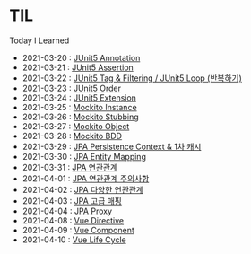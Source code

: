 # TIL
Today I Learned

* 2021-03-20 : [JUnit5 Annotation](Junit5/2021-03-20.md) <br>
* 2021-03-21 : [JUnit5 Assertion](Junit5/2021-03-21.md) <br>
* 2021-03-22 : [JUnit5 Tag & Filtering / JUnit5 Loop (반복하기)](Junit5/2021-03-22.md) <br>
* 2021-03-23 : [JUnit5 Order](Junit5/2021-03-23.md) <br>
* 2021-03-24 : [JUnit5 Extension](Junit5/2021-03-24.md) <br>
* 2021-03-25 : [Mockito Instance](Junit5/2021-03-25.md) <br>
* 2021-03-26 : [Mockito Stubbing](Junit5/2021-03-26.md) <br>
* 2021-03-27 : [Mockito Object](Junit5/2021-03-27.md) <br>
* 2021-03-28 : [Mockito BDD](Junit5/2021-03-28.md) <br>
* 2021-03-29 : [JPA Persistence Context & 1차 캐시](JPA/2021-03-29.md) <br>
* 2021-03-30 : [JPA Entity Mapping](JPA/2021-03-30.md) <br>
* 2021-03-31 : [JPA 연관관계](JPA/2021-03-31.md) <br>
* 2021-04-01 : [JPA 연관관계 주의사항](JPA/2021-04-01.md) <br>
* 2021-04-02 : [JPA 다양한 연관관계](JPA/2021-04-02.md) <br>
* 2021-04-03 : [JPA 고급 매핑](JPA/2021-04-03.md) <br>
* 2021-04-04 : [JPA Proxy](JPA/2021-04-04.md) <br>
* 2021-04-08 : [Vue Directive](Vue/2021-04-08.md) <br>
* 2021-04-09 : [Vue Component](Vue/2021-04-09.md) <br>
* 2021-04-10 : [Vue Life Cycle](Vue/2021-04-10.md) <br>
